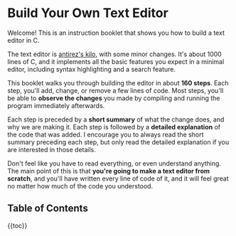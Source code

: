 # Build Your Own Text Editor

Welcome! This is an instruction booklet that shows you how to build a text
editor in C.

The text editor is [antirez's kilo](http://antirez.com/news/108), with some
minor changes. It's about 1000 lines of C, and it implements all the basic
features you expect in a minimal editor, including syntax highlighting and a
search feature.

This booklet walks you through building the editor in about **160 steps**. Each
step, you'll add, change, or remove a few lines of code. Most steps, you'll be
able to **observe the changes** you made by compiling and running the program
immediately afterwards.

Each step is preceded by a **short summary** of what the change does, and why
we are making it. Each step is followed by a **detailed explanation** of the
code that was added. I encourage you to always read the short summary preceding
each step, but only read the detailed explanation if you are interested in
those details.

Don't feel like you have to read everything, or even understand anything. The
main point of this is that **you're going to make a text editor from scratch**,
and you'll have written every line of code of it, and it will feel great no
matter how much of the code you understood.

## Table of Contents

{{toc}}


